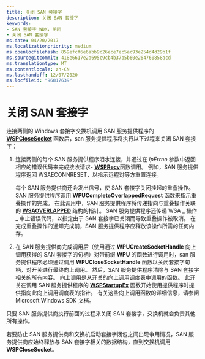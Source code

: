 ```yaml
---
title: 关闭 SAN 套接字
description: 关闭 SAN 套接字
keywords:
- SAN 套接字 WDK，关闭
- 关闭 SAN 套接字
ms.date: 04/20/2017
ms.localizationpriority: medium
ms.openlocfilehash: 859efcf6e6abb9c26ece7ec5ac93e254d4d29b1f
ms.sourcegitcommit: 418e6617e2a695c9cb4b37b5b60e264760858acd
ms.translationtype: MT
ms.contentlocale: zh-CN
ms.lasthandoff: 12/07/2020
ms.locfileid: "96817639"
---
```

# <a name="closing-a-san-socket"></a>关闭 SAN 套接字





连接两侧的 Windows 套接字交换机调用 SAN 服务提供程序的 [**WSPCloseSocket**](/previous-versions/windows/hardware/network/ff566273(v=vs.85)) 函数后，san 服务提供程序将执行以下过程来关闭 SAN 套接字：

1.  连接两侧的每个 SAN 服务提供程序泪水连接，并通过在 *lpErrno* 参数中返回相应的错误代码来完成接收请求- [**WSPRecv**](/previous-versions/windows/hardware/network/ff566309(v=vs.85))函数调用。 例如，SAN 服务提供程序返回 WSAECONNRESET，以指示远程对等方重置连接。

    每个 SAN 服务提供商还会发出信号，使 SAN 套接字关闭挂起的重叠操作。 SAN 服务提供程序调用 **WPUCompleteOverlappedRequest** 函数来指示重叠操作的完成。 在此调用中，SAN 服务提供程序将传递指向与重叠操作关联的 [**WSAOVERLAPPED**](/previous-versions/windows/hardware/network/ff565952(v=vs.85)) 结构的指针。 SAN 服务提供程序还传递 WSA \_ 操作 \_ 中止错误代码，以指定由于 SAN 套接字已关闭而导致重叠操作被取消。 在完成重叠操作的通知完成前，SAN 服务提供程序应释放该操作所需的任何内存。

2.  在 SAN 服务提供商完成调用后（使用通过 **WPUCreateSocketHandle** 向上调用获得的 SAN 套接字的句柄）对带前缀 **WPU** 的函数进行调用时，san 服务提供程序必须通过调用 **WPUCloseSocketHandle** 函数以关闭套接字句柄，对开关进行最终向上调用。 然后，SAN 服务提供程序清除与 SAN 套接字相关的所有内容。 向上调用是从开关的向上调用调度表中调用的函数。 此开关在调用 SAN 服务提供程序的 [**WSPStartupEx**](/previous-versions/windows/hardware/network/ff566321(v=vs.85)) 函数开始使用提供程序时提供指向此向上调用调度表的指针。 有关这些向上调用函数的详细信息，请参阅 Microsoft Windows SDK 文档。

只要 SAN 服务提供商执行前面的过程来关闭 SAN 套接字，交换机就会负责其他所有操作。

若要防止 SAN 服务提供商和交换机启动套接字闭包之间出现争用情况，SAN 服务提供商应始终释放与 SAN 套接字相关的数据结构，直到交换机调用 **WSPCloseSocket**。

 

